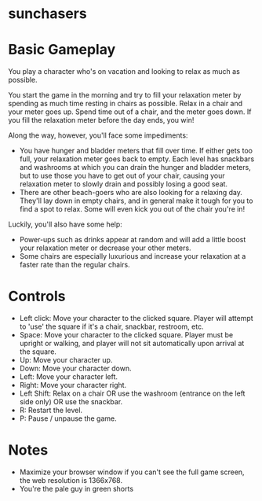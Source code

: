 sunchasers
==========

# Basic Gameplay

You play a character who's on vacation and looking to relax as much as possible.

You start the game in the morning and try to fill your relaxation meter by spending as much time resting in chairs as possible. Relax in a chair and your meter goes up. Spend time out of a chair, and the meter goes down. If you fill the relaxation meter before the day ends, you win!

Along the way, however, you'll face some impediments:
* You have hunger and bladder meters that fill over time. If either gets too full, your relaxation meter goes back to empty. Each level has snackbars and washrooms at which you can drain the hunger and bladder meters, but to use those you have to get out of your chair, causing your relaxation meter to slowly drain and possibly losing a good seat.
* There are other beach-goers who are also looking for a relaxing day. They'll lay down in empty chairs, and in general make it tough for you to find a spot to relax. Some will even kick you out of the chair you're in!

Luckily, you'll also have some help:
* Power-ups such as drinks appear at random and will add a little boost your relaxation meter or decrease your other meters.
* Some chairs are especially luxurious and increase your relaxation at a faster rate than the regular chairs.

# Controls
* Left click: Move your character to the clicked square. Player will attempt to 'use' the square if it's a chair, snackbar, restroom, etc.
* Space: Move your character to the clicked square. Player must be upright or walking, and player will not sit automatically upon arrival at the square.
* Up: Move your character up.
* Down: Move your character down.
* Left: Move your character left.
* Right: Move your character right.
* Left Shift: Relax on a chair OR use the washroom (entrance on the left side only) OR use the snackbar.
* R: Restart the level.
* P: Pause / unpause the game.

# Notes
* Maximize your browser window if you can't see the full game screen, the web resolution is 1366x768.
* You're the pale guy in green shorts
